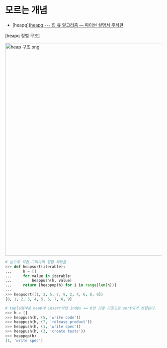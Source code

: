 # 모르는 개념

- [heapq]([heapq --- 힙 큐 알고리즘 &#8212; 파이썬 설명서 주석판](https://python.flowdas.com/library/heapq.html)

[heapq 정렬 구조]

<img src="file:///C:/Users/wlsdn/OneDrive/바탕%20화면/ssafy/algorithm/programmers/Lv2/heap%20구조.png" title="" alt="heap 구조.png" width="681">



```python
# 손으로 직접 그려가며 정렬 해봤음
>>> def heapsort(iterable):
...     h = []
...     for value in iterable:
...         heappush(h, value)
...     return [heappop(h) for i in range(len(h))]
...
>>> heapsort([1, 3, 5, 7, 9, 2, 4, 6, 8, 0])
[0, 1, 2, 3, 4, 5, 6, 7, 8, 9]
```

```python
# tuple형태로 heap에 insert하면 index == 0인 것을 기준으로 sort되어 정렬된다.
>>> h = [] 
>>> heappush(h, (5, 'write code'))
>>> heappush(h, (7, 'release product'))
>>> heappush(h, (1, 'write spec'))
>>> heappush(h, (3, 'create tests'))
>>> heappop(h)
(1, 'write spec')
```
